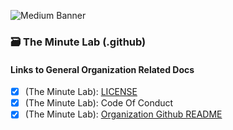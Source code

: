 ![Medium Banner](https://github.com/The-Minute-Lab/.github/assets/75054354/7affd5ee-4414-4807-954b-56eeedad5682)
### 🗃️ The Minute Lab (.github)

#### Links to General Organization Related Docs

- [x] (The Minute Lab): [LICENSE](https://github.com/The-Minute-Lab/.github/blob/main/LICENSE)
- [x] (The Minute Lab): Code Of Conduct
- [x] (The Minute Lab): [Organization Github README](https://github.com/The-Minute-Lab/.github/blob/main/profile/README.md)
